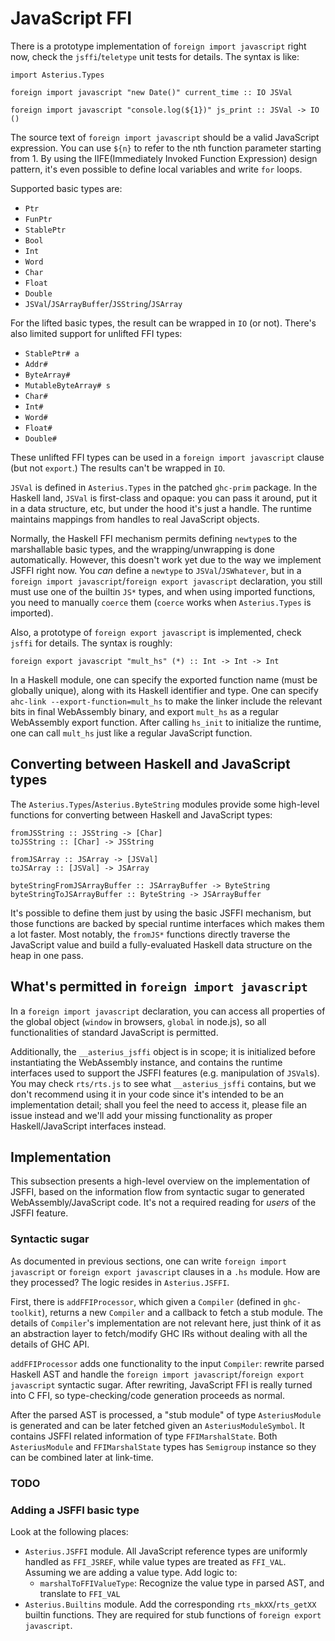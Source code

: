 # JavaScript FFI

There is a prototype implementation of `foreign import javascript` right now, check the `jsffi`/`teletype` unit tests for details. The syntax is like:

```
import Asterius.Types

foreign import javascript "new Date()" current_time :: IO JSVal

foreign import javascript "console.log(${1})" js_print :: JSVal -> IO ()
```

The source text of `foreign import javascript` should be a valid JavaScript expression. You can use `${n}` to refer to the nth function parameter starting from 1. By using the IIFE(Immediately Invoked Function Expression) design pattern, it's even possible to define local variables and write `for` loops.

Supported basic types are:

* `Ptr`
* `FunPtr`
* `StablePtr`
* `Bool`
* `Int`
* `Word`
* `Char`
* `Float`
* `Double`
* `JSVal`/`JSArrayBuffer`/`JSString`/`JSArray`

For the lifted basic types, the result can be wrapped in `IO` (or not). There's also limited support for unlifted FFI types:

* `StablePtr# a`
* `Addr#`
* `ByteArray#`
* `MutableByteArray# s`
* `Char#`
* `Int#`
* `Word#`
* `Float#`
* `Double#`

These unlifted FFI types can be used in a `foreign import javascript` clause (but not `export`.) The results can't be wrapped in `IO`.

`JSVal` is defined in `Asterius.Types` in the patched `ghc-prim` package. In the Haskell land, `JSVal` is first-class and opaque: you can pass it around, put it in a data structure, etc, but under the hood it's just a handle. The runtime maintains mappings from handles to real JavaScript objects.

Normally, the Haskell FFI mechanism permits defining `newtype`s to the marshallable basic types, and the wrapping/unwrapping is done automatically. However, this doesn't work yet due to the way we implement JSFFI right now. You *can* define a `newtype` to `JSVal`/`JSWhatever`, but in a `foreign import javascript`/`foreign export javascript` declaration, you still must use one of the builtin `JS*` types, and when using imported functions, you need to manually `coerce` them (`coerce` works when `Asterius.Types` is imported).

Also, a prototype of `foreign export javascript` is implemented, check `jsffi` for details. The syntax is roughly:

```
foreign export javascript "mult_hs" (*) :: Int -> Int -> Int
```

In a Haskell module, one can specify the exported function name (must be globally unique), along with its Haskell identifier and type. One can specify `ahc-link --export-function=mult_hs` to make the linker include the relevant bits in final WebAssembly binary, and export `mult_hs` as a regular WebAssembly export function. After calling `hs_init` to initialize the runtime, one can call `mult_hs` just like a regular JavaScript function.

## Converting between Haskell and JavaScript types

The `Asterius.Types`/`Asterius.ByteString` modules provide some high-level functions for converting between Haskell and JavaScript types:

```
fromJSString :: JSString -> [Char]
toJSString :: [Char] -> JSString

fromJSArray :: JSArray -> [JSVal]
toJSArray :: [JSVal] -> JSArray

byteStringFromJSArrayBuffer :: JSArrayBuffer -> ByteString
byteStringToJSArrayBuffer :: ByteString -> JSArrayBuffer
```

It's possible to define them just by using the basic JSFFI mechanism, but those functions are backed by special runtime interfaces which makes them a lot faster. Most notably, the `fromJS*` functions directly traverse the JavaScript value and build a fully-evaluated Haskell data structure on the heap in one pass.

## What's permitted in `foreign import javascript`

In a `foreign import javascript` declaration, you can access all properties of the global object (`window` in browsers, `global` in node.js), so all functionalities of standard JavaScript is permitted.

Additionally, the `__asterius_jsffi` object is in scope; it is initialized before instantiating the WebAssembly instance, and contains the runtime interfaces used to support the JSFFI features (e.g. manipulation of `JSVal`s). You may check `rts/rts.js` to see what `__asterius_jsffi` contains, but we don't recommend using it in your code since it's intended to be an implementation detail; shall you feel the need to access it, please file an issue instead and we'll add your missing functionality as proper Haskell/JavaScript interfaces instead.

## Implementation

This subsection presents a high-level overview on the implementation of JSFFI, based on the information flow from syntactic sugar to generated WebAssembly/JavaScript code. It's not a required reading for *users* of the JSFFI feature.

### Syntactic sugar

As documented in previous sections, one can write `foreign import javascript` or `foreign export javascript` clauses in a `.hs` module. How are they processed? The logic resides in `Asterius.JSFFI`.

First, there is `addFFIProcessor`, which given a `Compiler` (defined in `ghc-toolkit`), returns a new `Compiler` and a callback to fetch a stub module. The details of `Compiler`'s implementation are not relevant here, just think of it as an abstraction layer to fetch/modify GHC IRs without dealing with all the details of GHC API.

`addFFIProcessor` adds one functionality to the input `Compiler`: rewrite parsed Haskell AST and handle the `foreign import javascript`/`foreign export javascript` syntactic sugar. After rewriting, JavaScript FFI is really turned into C FFI, so type-checking/code generation proceeds as normal.

After the parsed AST is processed, a "stub module" of type `AsteriusModule` is generated and can be later fetched given an `AsteriusModuleSymbol`. It contains JSFFI related information of type `FFIMarshalState`. Both `AsteriusModule` and `FFIMarshalState` types has `Semigroup` instance so they can be combined later at link-time.

### TODO

### Adding a JSFFI basic type

Look at the following places:

* `Asterius.JSFFI` module. All JavaScript reference types are uniformly handled as `FFI_JSREF`, while value types are treated as `FFI_VAL`. Assuming we are adding a value type. Add logic to:
    * `marshalToFFIValueType`: Recognize the value type in parsed AST, and translate to `FFI_VAL`
* `Asterius.Builtins` module. Add the corresponding `rts_mkXX`/`rts_getXX` builtin functions. They are required for stub functions of `foreign export javascript`.
